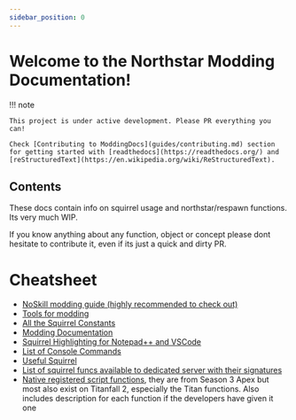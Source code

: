 ```yaml
---
sidebar_position: 0
---
```

# Welcome to the Northstar Modding Documentation!

!!! note

    This project is under active development. Please PR everything you can!

    Check [Contributing to ModdingDocs](guides/contributing.md) section for getting started with [readthedocs](https://readthedocs.org/) and [reStructuredText](https://en.wikipedia.org/wiki/ReStructuredText).

## Contents

These docs contain info on squirrel usage and northstar/respawn functions. Its very much
WIP.

If you know anything about any function, object or concept please dont hesitate to
contribute it, even if its just a quick and dirty PR.

# Cheatsheet

- [NoSkill modding guide (highly recommended to check out)](https://noskill.gitbook.io/titanfall2/)
- [Tools for modding](guides/tools/index.md)
- [All the Squirrel Constants](https://gist.github.com/laundmo/825c4708663a179b23e144402b09244f)
- [Modding Documentation](https://github.com/ScureX/Titanfall2-ModdingDocumentation#readme)
- [Squirrel Highlighting for Notepad++ and VSCode](https://gist.github.com/samisalreadytaken/5bcf322332074f31545ccb6651b88f2d)
- [List of Console Commands](https://pastebin.com/raw/3DSCK09f)
- [Useful Squirrel](https://faithful-piper-52c.notion.site/Useful-Squirrel-2300bc55141e4bee85b8c7dc8afffbc9)
- [List of squirrel funcs available to dedicated server with their signatures](https://gist.github.com/laundmo/a6ee0692ae137876b7514c0f4a57df4b)
- [Native registered script functions](https://github.com/kawainekome/ApexLegends_S3_Squirrel_Registered_API_SimpleDoc),
    they are from Season 3 Apex but most also exist on Titanfall 2, especially the Titan
    functions. Also includes description for each function if the developers have given it
    one
